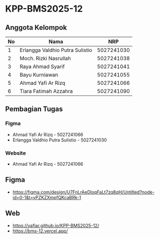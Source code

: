 # KPP-BMS2025-12

## Anggota Kelompok

| No | Nama                   | NRP         |
|----|------------------------|-------------|
| 1  | Erlangga Valdhio Putra Sulistio     | 5027241030  |
| 2  | Moch. Rizki Nasrullah       | 5027241038  |
| 3  | Raya Ahmad Syarif       | 5027241041  |
| 4  | Bayu Kurniawan       | 5027241055  |
| 5  | Ahmad Yafi Ar Rizq       | 5027241066  |
| 6  | Tiara Fatimah Azzahra       | 5027241090  |

## Pembagian Tugas
### Figma
- Ahmad Yafi Ar Rizq - 5027241066
- Erlangga Valdhio Putra Sulistio - 5027241030
### Website
- Ahmad Yafi Ar Rizq - 5027241066

## Figma
- https://figma.com/design/U7FnLrAeDloqFaLt7zq8qH/Untitled?node-id=0-1&t=yPZKZXmpfQKcaBRk-1

## Web
- https://yafiar.github.io/KPP-BMS2025-12/
- https://bms-12.vercel.app/

